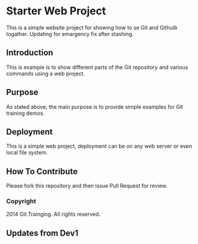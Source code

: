 # Starter Web Project

This is a simple website project for showing how to se Git and Githuib togather. Updating for emargency fix after stashing.

## Introduction

This is example is to show different parts of the Git repository and various commands using a web project.

## Purpose

As stated above, the main purpose is to provide simple examples for Git training demos.

## Deployment

This is a simple web project, deployment can be on any web server or even local file system.

## How To Contribute

Please fork this repository and then issue Pull Request for review.

### Copyright

2014 Git.Trainging. All rights reserved.

## Updates from Dev1
